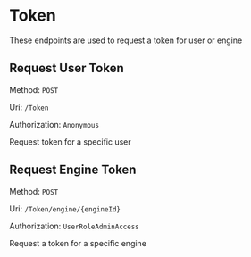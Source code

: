 # Token

These endpoints are used to request a token for user or engine

## Request User Token
Method: `POST`

Uri: `/Token`

Authorization: `Anonymous`

Request token for a specific user

## Request Engine Token
Method: `POST`

Uri: `/Token/engine/{engineId}`

Authorization: `UserRoleAdminAccess`

Request a token for a specific engine